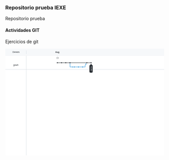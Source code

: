  ### Repositorio prueba IEXE 

Repositorio prueba 

#### Actividades GIT 

Ejercicios de git 

![Network](network.png)
